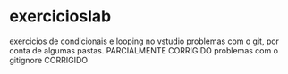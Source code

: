 # exercicioslab

exercicios de condicionais e looping no vstudio
problemas com o git, por conta de algumas pastas. PARCIALMENTE CORRIGIDO
problemas com o gitignore CORRIGIDO
